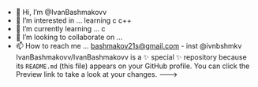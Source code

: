 - 👋 Hi, I’m @IvanBashmakovv
- 👀 I’m interested in ... learning c c++
- 🌱 I’m currently learning ... c 
- 💞️ I’m looking to collaborate on ...
- 📫 How to reach me ... bashmakov21s@gmail.com - inst @ivnbshmkv
IvanBashmakovv/IvanBashmakovv is a ✨ special ✨ repository because its `README.md` (this file) appears on your GitHub profile.
You can click the Preview link to take a look at your changes.
--->
